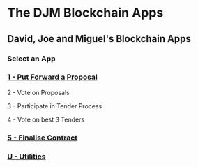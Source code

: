 # The DJM Blockchain Apps

## David, Joe and Miguel's Blockchain Apps

### Select an App

### [1 - Put Forward a Proposal](proposals/index.html) 

2 - Vote on Proposals

3 - Participate in Tender Process

4 - Vote on best 3 Tenders

### [5 - Finalise Contract](contracts/index.html)

### [U - Utilities](encrypt/index.html)




